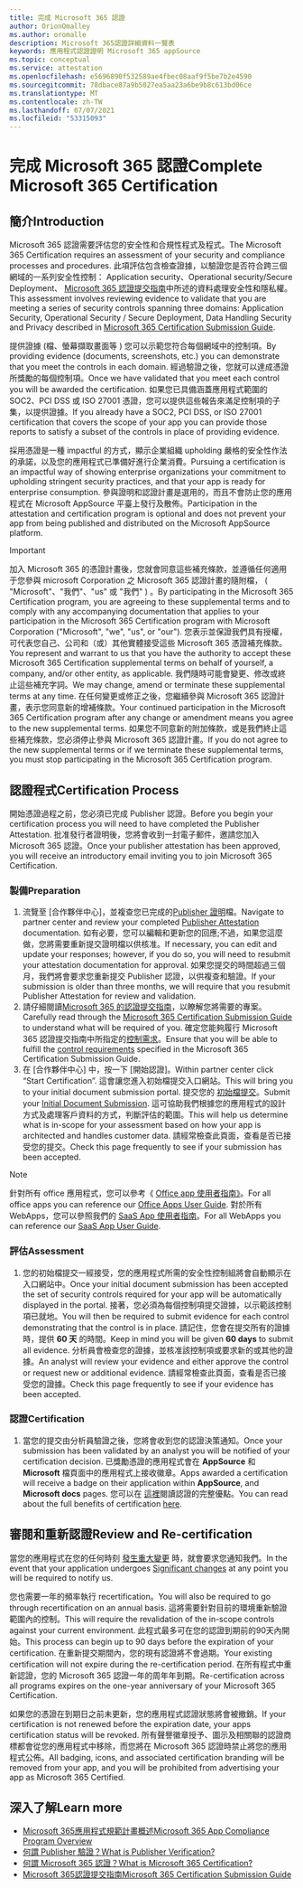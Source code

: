 ```yaml
---
title: 完成 Microsoft 365 認證
author: OrionOmalley
ms.author: oromalle
description: Microsoft 365認證詳細資料一覽表
keywords: 應用程式認證證明 Microsoft 365 appSource
ms.topic: conceptual
ms.service: attestation
ms.openlocfilehash: e5696890f532589ae4fbec08aaf9f5be7b2e4590
ms.sourcegitcommit: 78dbace87a9b5027ea5aa23a6be9b8c613bd06ce
ms.translationtype: MT
ms.contentlocale: zh-TW
ms.lasthandoff: 07/07/2021
ms.locfileid: "53315093"
---
```

# <a name="complete-microsoft-365-certification"></a><span data-ttu-id="0f216-104">完成 Microsoft 365 認證</span><span class="sxs-lookup"><span data-stu-id="0f216-104">Complete Microsoft 365 Certification</span></span>

## <a name="introduction"></a><span data-ttu-id="0f216-105">簡介</span><span class="sxs-lookup"><span data-stu-id="0f216-105">Introduction</span></span>

<span data-ttu-id="0f216-106">Microsoft 365 認證需要評估您的安全性和合規性程式及程式。</span><span class="sxs-lookup"><span data-stu-id="0f216-106">The Microsoft 365 Certification requires an assessment of your security and compliance processes and procedures.</span></span> <span data-ttu-id="0f216-107">此項評估包含檢查證據，以驗證您是否符合跨三個網域的一系列安全性控制： Application security、Operational security/Secure Deployment、 [Microsoft 365 認證提交指南](https://docs.microsoft.com/microsoft-365-app-certification/docs/certification-submission-guide)中所述的資料處理安全性和隱私權。</span><span class="sxs-lookup"><span data-stu-id="0f216-107">This assessment involves reviewing evidence to validate that you are meeting a series of security controls spanning three domains: Application Security, Operational Security / Secure Deployment, Data Handling Security and Privacy described in [Microsoft 365 Certification Submission Guide](https://docs.microsoft.com/microsoft-365-app-certification/docs/certification-submission-guide).</span></span>

<span data-ttu-id="0f216-108">提供證據 (檔、螢幕擷取畫面等 ) 您可以示範您符合每個網域中的控制項。</span><span class="sxs-lookup"><span data-stu-id="0f216-108">By providing evidence (documents, screenshots, etc.) you can demonstrate that you meet the controls in each domain.</span></span> <span data-ttu-id="0f216-109">經過驗證之後，您就可以達成憑證所獎勵的每個控制項。</span><span class="sxs-lookup"><span data-stu-id="0f216-109">Once we have validated that you meet each control you will be awarded the certification.</span></span> <span data-ttu-id="0f216-110">如果您已具備涵蓋應用程式範圍的 SOC2、PCI DSS 或 ISO 27001 憑證，您可以提供這些報告來滿足控制項的子集，以提供證據。</span><span class="sxs-lookup"><span data-stu-id="0f216-110">If you already have a SOC2, PCI DSS, or ISO 27001 certification that covers the scope of your app you can provide those reports to satisfy a subset of the controls in place of providing evidence.</span></span> 

<span data-ttu-id="0f216-111">採用憑證是一種 impactful 的方式，顯示企業組織 upholding 嚴格的安全性作法的承諾，以及您的應用程式已準備好進行企業消費。</span><span class="sxs-lookup"><span data-stu-id="0f216-111">Pursuing a certification is an impactful way of showing enterprise organizations your commitment to upholding stringent security practices, and that your app is ready for enterprise consumption.</span></span> <span data-ttu-id="0f216-112">參與證明和認證計畫是選用的，而且不會防止您的應用程式在 Microsoft AppSource 平臺上發行及散佈。</span><span class="sxs-lookup"><span data-stu-id="0f216-112">Participation in the attestation and certification program is optional and does not prevent your app from being published and distributed on the Microsoft AppSource platform.</span></span>

> [!IMPORTANT]
> <span data-ttu-id="0f216-113">加入 Microsoft 365 的憑證計畫後，您就會同意這些補充條款，並遵循任何適用于您參與 microsoft Corporation 之 Microsoft 365 認證計畫的隨附檔， ( "Microsoft"、"我們"、"us" 或 "我們" ) 。</span><span class="sxs-lookup"><span data-stu-id="0f216-113">By participating in the Microsoft 365 Certification  program, you are agreeing to these supplemental terms and to comply with any accompanying documentation that applies to your participation in the Microsoft 365 Certification program with Microsoft Corporation ("Microsoft", "we", "us",  or "our").</span></span> <span data-ttu-id="0f216-114">您表示並保證我們具有授權，可代表您自己、公司和（或）其他實體接受這些 Microsoft 365 憑證補充條款。</span><span class="sxs-lookup"><span data-stu-id="0f216-114">You represent and warrant to us that you have the authority to accept these Microsoft 365 Certification supplemental terms on behalf of yourself, a company, and/or other entity, as applicable.</span></span> <span data-ttu-id="0f216-115">我們隨時可能會變更、修改或終止這些補充字詞。</span><span class="sxs-lookup"><span data-stu-id="0f216-115">We may change, amend or terminate these supplemental terms at any time.</span></span> <span data-ttu-id="0f216-116">在任何變更或修正之後，您繼續參與 Microsoft 365 認證計畫，表示您同意新的增補條款。</span><span class="sxs-lookup"><span data-stu-id="0f216-116">Your continued participation in the Microsoft 365 Certification program after any change or amendment means you agree to the new supplemental terms.</span></span> <span data-ttu-id="0f216-117">如果您不同意新的附加條款，或是我們終止這些補充條款，您必須停止參與 Microsoft 365 認證計畫。</span><span class="sxs-lookup"><span data-stu-id="0f216-117">If you do not agree to the new supplemental terms or if we terminate these supplemental terms, you must stop participating in the Microsoft 365 Certification program.</span></span>

## <a name="certification-process"></a><span data-ttu-id="0f216-118">認證程式</span><span class="sxs-lookup"><span data-stu-id="0f216-118">Certification Process</span></span>

<span data-ttu-id="0f216-119">開始憑證過程之前，您必須已完成 Publisher 認證。</span><span class="sxs-lookup"><span data-stu-id="0f216-119">Before you begin your certification process you will need to have completed the Publisher Attestation.</span></span> <span data-ttu-id="0f216-120">批准發行者證明後，您將會收到一封電子郵件，邀請您加入 Microsoft 365 認證。</span><span class="sxs-lookup"><span data-stu-id="0f216-120">Once your publisher attestation has been approved, you will receive an introductory email inviting you to join Microsoft 365 Certification.</span></span>

### <a name="preparation"></a><span data-ttu-id="0f216-121">製備</span><span class="sxs-lookup"><span data-stu-id="0f216-121">Preparation</span></span>
1. <span data-ttu-id="0f216-122">流覽至 [合作夥伴中心]，並複查您已完成的[Publisher 證明]( https://docs.microsoft.com/microsoft-365-app-certification/docs/attestation)檔。</span><span class="sxs-lookup"><span data-stu-id="0f216-122">Navigate to partner center and review your completed [Publisher Attestation]( https://docs.microsoft.com/microsoft-365-app-certification/docs/attestation) documentation.</span></span> <span data-ttu-id="0f216-123">如有必要，您可以編輯和更新您的回應;不過，如果您這麼做，您將需要重新提交證明檔以供核准。</span><span class="sxs-lookup"><span data-stu-id="0f216-123">If necessary, you can edit and update your responses; however, if you do so, you will need to resubmit your attestation documentation for approval.</span></span> <span data-ttu-id="0f216-124">如果您提交的時間超過三個月，我們將會要求您重新提交 Publisher 認證，以供複查和驗證。</span><span class="sxs-lookup"><span data-stu-id="0f216-124">If your submission is older than three months, we will require that you resubmit Publisher Attestation for review and validation.</span></span> 
1. <span data-ttu-id="0f216-125">請仔細閱讀[Microsoft 365 的認證提交指南](https://docs.microsoft.com/microsoft-365-app-certification/docs/certification-submission-guide)，以瞭解您將需要的專案。</span><span class="sxs-lookup"><span data-stu-id="0f216-125">Carefully read through the [Microsoft 365 Certification Submission Guide](https://docs.microsoft.com/microsoft-365-app-certification/docs/certification-submission-guide) to understand what will be required of you.</span></span> <span data-ttu-id="0f216-126">確定您能夠履行 Microsoft 365 認證提交指南中所指定的[控制需求]( https://docs.microsoft.com/microsoft-365-app-certification/docs/certification-submission-guide#app-certification-criteria)。</span><span class="sxs-lookup"><span data-stu-id="0f216-126">Ensure that you will be able to fulfill the [control requirements]( https://docs.microsoft.com/microsoft-365-app-certification/docs/certification-submission-guide#app-certification-criteria) specified in the Microsoft 365 Certification Submission Guide.</span></span>
1. <span data-ttu-id="0f216-127">在 [合作夥伴中心] 中，按一下 [開始認證]。</span><span class="sxs-lookup"><span data-stu-id="0f216-127">Within partner center click “Start Certification”.</span></span> <span data-ttu-id="0f216-128">這會讓您進入初始檔提交入口網站。</span><span class="sxs-lookup"><span data-stu-id="0f216-128">This will bring you to your initial document submission portal.</span></span> <span data-ttu-id="0f216-129">提交您的 [初始檔提交](https://docs.microsoft.com/microsoft-365-app-certification/docs/certification-submission-guide#initial-document-submission)。</span><span class="sxs-lookup"><span data-stu-id="0f216-129">Submit your [Initial Document Submission](https://docs.microsoft.com/microsoft-365-app-certification/docs/certification-submission-guide#initial-document-submission).</span></span> <span data-ttu-id="0f216-130">這可協助我們根據您的應用程式的設計方式及處理客戶資料的方式，判斷評估的範圍。</span><span class="sxs-lookup"><span data-stu-id="0f216-130">This will help us determine what is in-scope for your assessment based on how your app is architected and handles customer data.</span></span> <span data-ttu-id="0f216-131">請經常檢查此頁面，查看是否已接受您的提交。</span><span class="sxs-lookup"><span data-stu-id="0f216-131">Check this page frequently to see if your submission has been accepted.</span></span>

>[!NOTE]
><span data-ttu-id="0f216-132">針對所有 office 應用程式，您可以參考《 [Office app 使用者指南》](https://docs.microsoft.com/microsoft-365-app-certification/docs/userguide)。</span><span class="sxs-lookup"><span data-stu-id="0f216-132">For all office apps you can reference our [Office Apps User Guide](https://docs.microsoft.com/microsoft-365-app-certification/docs/userguide).</span></span> <span data-ttu-id="0f216-133">對於所有 WebApps，您可以參照我們的 [SaaS App 使用者指南](https://docs.microsoft.com/en-us/microsoft-365-app-certification/docs/saasuserguide)。</span><span class="sxs-lookup"><span data-stu-id="0f216-133">For all WebApps you can reference our [SaaS App User Guide](https://docs.microsoft.com/en-us/microsoft-365-app-certification/docs/saasuserguide).</span></span>

### <a name="assessment"></a><span data-ttu-id="0f216-134">評估</span><span class="sxs-lookup"><span data-stu-id="0f216-134">Assessment</span></span>
1. <span data-ttu-id="0f216-135">您的初始檔提交一經接受，您的應用程式所需的安全性控制組將會自動顯示在入口網站中。</span><span class="sxs-lookup"><span data-stu-id="0f216-135">Once your initial document submission has been accepted the set of security controls required for your app will be automatically displayed in the portal.</span></span> <span data-ttu-id="0f216-136">接著，您必須為每個控制項提交證據，以示範該控制項已就地。</span><span class="sxs-lookup"><span data-stu-id="0f216-136">You will then be required to submit evidence for each control demonstrating that the control is in place.</span></span> <span data-ttu-id="0f216-137">請記住，您會在提交所有的證據時，提供 **60 天** 的時間。</span><span class="sxs-lookup"><span data-stu-id="0f216-137">Keep in mind you will be given **60 days** to submit all evidence.</span></span> <span data-ttu-id="0f216-138">分析員會檢查您的證據，並核准該控制項或要求新的或其他的證據。</span><span class="sxs-lookup"><span data-stu-id="0f216-138">An analyst will review your evidence and either approve the control or request new or additional evidence.</span></span> <span data-ttu-id="0f216-139">請經常檢查此頁面，查看是否已接受您的證據。</span><span class="sxs-lookup"><span data-stu-id="0f216-139">Check this page frequently to see if your evidence has been accepted.</span></span>
### <a name="certification"></a><span data-ttu-id="0f216-140">認證</span><span class="sxs-lookup"><span data-stu-id="0f216-140">Certification</span></span>
1. <span data-ttu-id="0f216-141">當您的提交由分析員驗證之後，您將會收到您的認證決策通知。</span><span class="sxs-lookup"><span data-stu-id="0f216-141">Once your submission has been validated by an analyst you will be notified of your certification decision.</span></span> <span data-ttu-id="0f216-142">已獎勵憑證的應用程式會在 **AppSource** 和 **Microsoft** 檔頁面中的應用程式上接收徽章。</span><span class="sxs-lookup"><span data-stu-id="0f216-142">Apps awarded a certification will receive a badge on their application within **AppSource**, and **Microsoft docs** pages.</span></span> <span data-ttu-id="0f216-143">您可以在 [這裡](https://docs.microsoft.com/microsoft-365-app-certification/docs/enterprise-app-certification-guide#program-benefits)閱讀認證的完整優點。</span><span class="sxs-lookup"><span data-stu-id="0f216-143">You can read about the full benefits of certification [here](https://docs.microsoft.com/microsoft-365-app-certification/docs/enterprise-app-certification-guide#program-benefits).</span></span>

## <a name="review-and-re-certification"></a><span data-ttu-id="0f216-144">審閱和重新認證</span><span class="sxs-lookup"><span data-stu-id="0f216-144">Review and Re-certification</span></span>
<span data-ttu-id="0f216-145">當您的應用程式在您的任何時刻 [發生重大變更](https://docs.microsoft.com/microsoft-365-app-certification/docs/certification-submission-guide#significant-changes) 時，就會要求您通知我們。</span><span class="sxs-lookup"><span data-stu-id="0f216-145">In the event that your application undergoes [Significant changes](https://docs.microsoft.com/microsoft-365-app-certification/docs/certification-submission-guide#significant-changes) at any point you will be required to notify us.</span></span>

<span data-ttu-id="0f216-146">您也需要一年的頻率執行 recertification。</span><span class="sxs-lookup"><span data-stu-id="0f216-146">You will also be required to go through recertification on an annual basis.</span></span> <span data-ttu-id="0f216-147">這將需要針對目前的環境重新驗證範圍內的控制。</span><span class="sxs-lookup"><span data-stu-id="0f216-147">This will require the revalidation of the in-scope controls against your current environment.</span></span> <span data-ttu-id="0f216-148">此程式最多可在您的認證到期前的90天內開始。</span><span class="sxs-lookup"><span data-stu-id="0f216-148">This process can begin up to 90 days before the expiration of your certification.</span></span> <span data-ttu-id="0f216-149">在重新提交期間內，您的現有認證將不會過期。</span><span class="sxs-lookup"><span data-stu-id="0f216-149">Your existing certification will not expire during the re-certification period.</span></span> <span data-ttu-id="0f216-150">在所有程式中重新認證，您的 Microsoft 365 認證一年的周年年到期。</span><span class="sxs-lookup"><span data-stu-id="0f216-150">Re-certification across all programs expires on the one-year anniversary of your Microsoft 365 Certification.</span></span>

<span data-ttu-id="0f216-151">如果您的憑證在到期日之前未更新，您的應用程式認證狀態將會被撤銷。</span><span class="sxs-lookup"><span data-stu-id="0f216-151">If your certification is not renewed before the expiration date, your apps certification status will be revoked.</span></span> <span data-ttu-id="0f216-152">所有聲譽徽章授予、圖示及相關聯的認證商標都會從您的應用程式中移除，而您將在 Microsoft 365 認證時禁止將您的應用程式公佈。</span><span class="sxs-lookup"><span data-stu-id="0f216-152">All badging, icons, and associated certification branding will be removed from your app, and you will be prohibited from advertising your app as Microsoft 365 Certified.</span></span>



## <a name="learn-more"></a><span data-ttu-id="0f216-153">深入了解</span><span class="sxs-lookup"><span data-stu-id="0f216-153">Learn more</span></span>

* [<span data-ttu-id="0f216-154">Microsoft 365應用程式規範計畫概述</span><span class="sxs-lookup"><span data-stu-id="0f216-154">Microsoft 365 App Compliance Program Overview</span></span>](~/overview.md)  
* [<span data-ttu-id="0f216-155">何謂 Publisher 驗證？</span><span class="sxs-lookup"><span data-stu-id="0f216-155">What is Publisher Verification?</span></span>](https://docs.microsoft.com/azure/active-directory/develop/publisher-verification-overview)
* [<span data-ttu-id="0f216-156">何謂 Microsoft 365 認證？</span><span class="sxs-lookup"><span data-stu-id="0f216-156">What is Microsoft 365 Certification?</span></span>](~/docs/enterprise-app-certification-guide.md)  
* [<span data-ttu-id="0f216-157">Microsoft 365認證提交指南</span><span class="sxs-lookup"><span data-stu-id="0f216-157">Microsoft 365 Certification Submission Guide</span></span>](~/docs/certification-submission-guide.md)
